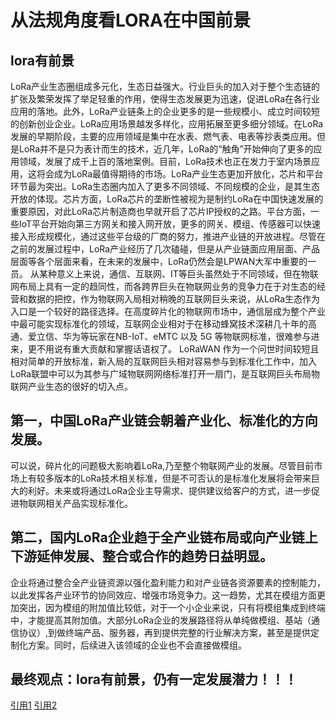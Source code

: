 # 从法规角度看LORA在中国前景
## lora有前景
   LoRa产业生态圈组成多元化，生态日益强大。行业巨头的加入对于整个生态链的扩张及繁荣发挥了举足轻重的作用，使得生态发展更为迅速，促进LoRa在各行业应用的落地。此外，LoRa产业链条上的企业更多的是一些规模小、成立时间较短的创新创业企业。LoRa应用场景越发多样化，应用拓展至更多细分领域。在LoRa发展的早期阶段，主要的应用领域是集中在水表、燃气表、电表等抄表类应用。但是LoRa并不是只为表计而生的技术，近几年，LoRa的“触角”开始伸向了更多的应用领域，发展了成千上百的落地案例。目前，LoRa技术也正在发力于室内场景应用，这将会成为LoRa最值得期待的市场。LoRa产业生态更加开放化，芯片和平台环节最为突出。LoRa生态圈内加入了更多不同领域、不同规模的企业，是其生态开放的体现。芯片方面，LoRa芯片的垄断性被视为是制约LoRa在中国快速发展的重要原因，对此LoRa芯片制造商也早就开启了芯片IP授权的之路。平台方面，一些IoT平台开始向第三方网关和接入网开放，更多的网关、模组、传感器可以快速接入形成规模化，通过这些平台级的厂商的努力，推进产业链的开放进程。尽管在之前的发展过程中，LoRa产业经历了几次磕碰，但是从产业链面应用层面、产品层面等各个层面来看，在未来的发展中，LoRa仍然会是LPWAN大军中重要的一员。
  从某种意义上来说，通信、互联网、IT等巨头虽然处于不同领域，但在物联网布局上具有一定的趋同性，而各跨界巨头在物联网业务的竞争力在于对生态的经营和数据的把控，作为物联网入局相对稍晚的互联网巨头来说，从LoRa生态作为入口是一个较好的路径选择。在高度碎片化的物联网市场中，通信层成为整个产业中最可能实现标准化的领域，互联网企业相对于在移动蜂窝技术深耕几十年的高通、爱立信、华为等玩家在NB-IoT、eMTC 以及 5G 等物联网标准，很难参与进来，更不用说有重大贡献和掌握话语权了。
LoRaWAN 作为一个问世时间较短且相对简单的开放标准，新入局的互联网巨头相对容易参与到标准化工作中，加入LoRa联盟中可以为其参与广域物联网网络标准打开一扇门，是互联网巨头布局物联网产业生态的很好的切入点。
## 第一，中国LoRa产业链会朝着产业化、标准化的方向发展。
   可以说，碎片化的问题极大影响着LoRa,乃至整个物联网产业的发展。尽管目前市场上有较多版本的LoRa技术相关标准，但是不可否认的是标准化发展将会带来巨大的利好。未来或将通过LoRa企业主导需求、提供建议给客户的方式，进一步促进物联网相关产品实现标准化。
## 第二，国内LoRa企业趋于全产业链布局或向产业链上下游延伸发展、整合或合作的趋势日益明显。
  企业将通过整合全产业链资源以强化盈利能力和对产业链各资源要素的控制能力，以此发挥各产业环节的协同效应、增强市场竞争力。这一趋势，尤其在模组方面更加突出，因为模组的附加值比较低，对于一个小企业来说，只有将模组集成到终端中，才能提高其附加值。大部分LoRa企业的发展路径将从单纯做模组、基站（通信协议）,到做终端产品、服务器，再到提供完整的行业解决方案，甚至是提供定制化方案。同时，后续进入该领域的企业也不会直接做模组。




## 最终观点：lora有前景，仍有一定发展潜力！！！
[引用1](http://www.miit.gov.cn/n1146295/n1652858/n1652930/n4509607/c7545828/content.html)
[引用2](http://www.miit.gov.cn/n1146295/n1652858/n1652930/n4509607/c7545828/part/7545929.pdf)
